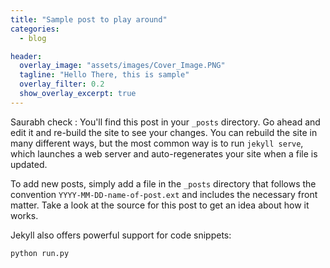 ```yaml
---
title: "Sample post to play around"
categories:
  - blog

header:
  overlay_image: "assets/images/Cover_Image.PNG"
  tagline: "Hello There, this is sample"
  overlay_filter: 0.2
  show_overlay_excerpt: true
---
```


Saurabh check : You'll find this post in your `_posts` directory. Go ahead and edit it and re-build the site to see your changes. You can rebuild the site in many different ways, but the most common way is to run `jekyll serve`, which launches a web server and auto-regenerates your site when a file is updated.

To add new posts, simply add a file in the `_posts` directory that follows the convention `YYYY-MM-DD-name-of-post.ext` and includes the necessary front matter. Take a look at the source for this post to get an idea about how it works.

Jekyll also offers powerful support for code snippets:

```python
python run.py
```

